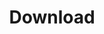 ---
title: Download
type: landing
# permalink: /download/

sections:
  - block: markdown
    id: section-1
    content:
      title: Download
      text: |
        ### Getting started

        The latest stable release of FEniCSx is version {{ site.fenicsxversion }},
        which was released in {{ site.fenicsxversiondate }}. The easiest way to start using FEniCSx
        on MacOS and other systems is to install it using [conda](https://conda.io):

        ```shell
        conda create -n fenicsx-env
        conda activate fenicsx-env
        conda install -c conda-forge fenics-dolfinx mpich pyvista
        ```

        The easiest way to install FEniCSx on Debian or Ubuntu Linux
        is via apt:

        ```shell
        sudo add-apt-repository ppa:fenics-packages/fenics
        sudo apt update
        sudo apt install fenicsx
        ```

        ### Other installation options

        The source code of all the components of FEniCSx can be found [on GitHub](https://github.com/FEniCS/):

        - [<i class="fa-brands fa-github"></i> UFL](https://github.com/FEniCS/ufl)
        - [<i class="fa-brands fa-github"></i> Basix](https://github.com/FEniCS/basix)
        - [<i class="fa-brands fa-github"></i> FFCx](https://github.com/FEniCS/ffcx)
        - [<i class="fa-brands fa-github"></i> DOLFINx](https://github.com/FEniCS/dolfinx)

        Detailed instructions for installing FEniCSx from source, or using some binary distributions can be found
        [in the installation page of the DOLFINx docs](https://github.com/FEniCS/dolfinx#installation).

        ### FEniCSx vs legacy FEniCS

        FEniCSx is the latest iteration of FEniCS, and boasts a number of
        major improvements over the legacy library,
        including support for a wide range of cell types and elements, memory
        parallelisation, and complex number support. FEniCSx is comprised of
        the libraries UFL, Basix, FFCx and DOLFINx. The latest version of
        FEniCSx ({{ site.fenicsxversion }}) was released in
        {{ site.fenicsxversiondate }}.
        We recommend that new users use the latest release of FEniCSx.


        Updates are now very rarely made to the legacy FEniCS library. We recommend that users consider
        using FEniCSx instead of the legacy library. Lecacy FEniCS is comprised
        of the libraries UFL legacy, FIAT, FFC and DOLFIN. The latest version of legacy
        FEniCS ({{ site.fenicsversion }}) was released in
        {{ site.fenicsversiondate }}.
        Instructions for installing the legacy FEniCS (version {{
        site.fenicsversion }}) can be found [here](archive.md).

        ### Complex number support

        FEniCSx introduces complex number support.

        On Debian/Ubuntu Linux this is provided via the python3-dolfinx-complex package:

        ```shell
        sudo apt install python3-dolfinx-complex
        ```

        Debian/Ubuntu packages manage dolfinx builds via the version of PETSc they are built against.
        The Debian/Ubuntu standard installation uses the real number build. To access other
        builds, set the environment variable PETSC_DIR to point at the required PETSc version
        located under /usr/lib/petscdir. Likewise SLEPc support can be managed via SLEPC_DIR
        (see /usr/lib/slepcdir).

        So to access complex number support in dolfinx on Debian/Ubuntu, run scripts with:

        ```shell
        PETSC_DIR=/usr/lib/petscdir/petsc-complex python3 demo_dolfinx.py
        ```

        or, with SLEPc:

        ```shell
        PETSC_DIR=/usr/lib/petscdir/petsc-complex SLEPC_DIR=/usr/lib/slepcdir/slepc-complex python3 demo_dolfinx.py
        ```
---